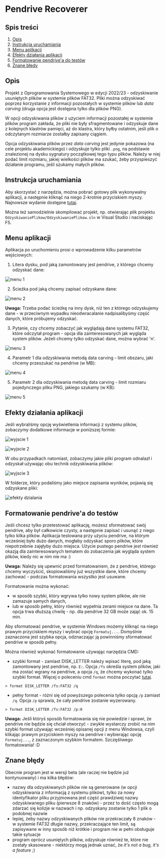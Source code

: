 # Pendrive Recoverer

## Spis treści

1. [Opis](#opis)
2. [Instrukcja uruchamiania](#instrukcja-uruchamiania)
3. [Menu aplikacji](#menu-aplikacji)
4. [Efekty działania aplikacji](#efekty-działania-aplikacji)
5. [Formatowanie pendrive'a do testów](#formatowanie-pendrive'a-do-testów)
6. [Znane błędy](#znane-błędy)

## Opis

Projekt z Oprogramowania Systemowego w edycji 2022/23 - odzyskiwanie usuniętych plików w systemie plików FAT32. Pliki można odzyskiwać poprzez  korzystanie z informacji pozostałych w systemie plików lub *data carving* (druga opcja jest dostępna tylko dla plików PNG).

W opcji odzyskiwania plików z użyciem informacji pozostałej w systemie plików program zakłada, że pliki nie były sfragmentowane i odzyskuje dane z kolejnych klastrów pamięci, aż do klastra, który byłby ostatnim, jeśli plik o odczytanym rozmiarze zostałby zapisany ciągiem.

Opcja odzyskiwania plików przez *data carving* jest jedynie pokazowa (na cele projektu akademickiego) i odzyskuje tylko pliki `.png`, na podstawie znalezionej na dysku sygnatury początkowej tego typu plików. Należy w niej podać limit rozmiaru, jakiej wielkości plików ma szukać, żeby przyspieszyć działanie programu, jeśli szukamy małych plików.


## Instrukcja uruchamiania

Aby skorzystać z narzędzia, można pobrać gotowy plik wykonywalny aplikacji, a następnie kliknąć na niego 2-krotnie przyciskiem myszy. Najnowsze wydanie dostępne [tutaj](./../../releases).

Można też samodzielnie skompilować projekt, np. otwierając plik projektu `OdzyskiwaniePlikow/OdzyskiwaniePlikow.sln` w Visual Studio i naciskając F5.

## Menu aplikacji

Aplikacja po uruchomieniu prosi o wprowadzenie kilku parametrów wejściowych:

1. Litera dysku, pod jaką zamontowany jest pendrive, z którego chcemy odzyskać dane:

![menu 1](./docs/menu1.png)

2. Ścieżka pod jaką chcemy zapisać odzyskane dane:

![menu 2](./docs/menu2.png)

**Uwaga:** Trzeba podać ścieżkę na inny dysk, niż ten z którego odzyskujemy dane - w przeciwnym wypadku nieodwracalanie nadpisalibyśmy część danych, które próbujemy odzyskać.

3. Pytanie, czy chcemy zobaczyć jak wyglądają dane systemu FAT32, które odczytał program - opcja dla zainteresowanych jak wygląda system plików. Jeżeli chcemy tylko odzyskać dane, można wybrać 'n'.

![menu 3](./docs/menu3.png)

4. Parametr 1 dla odzyskiwania metodą data carving - limit obszaru, jaki chcemy przeszukać na pendrive (w MB):

![menu 4](./docs/menu4.png)

5. Parametr 2 dla odzyskiwania metodą data carving - limit rozmiaru pojedynczego pliku PNG, jakiego szukamy (w KB):

![menu 5](./docs/menu5.png)

## Efekty działania aplikacji

Jeśli wybraliśmy opcję wyświetlenia informacji z systemu plików, zobaczymy dodatkowe informacje w poniższej formie:

![wyjscie 1](./docs/wyjscie1.png)

![wyjscie 2](./docs/wyjscie2.png)

W obu przypadkach natomiast, zobaczymy jakie pliki program odnalazł i odzyskał używając obu technik odzyskiwania plików:

![wyjscie 3](./docs/wyjscie3.png)

W folderze, który podaliśmy jako miejsce zapisania wyników, pojawią się odzyskane pliki:

![efekty dzialania](./docs/efekty-dzialania.png)


## Formatowanie pendrive'a do testów

Jeśli chcesz tylko przetestować aplikację, możesz sformatować swój pendrive, aby był całkowicie czysty, a następnie zapisać i usunąć z niego tylko kilka plików. Aplikacja testowana przy użyciu pendrive, na którym wcześniej było dużo danych, mogłaby odzyskać sporo plików, które niepotrzebnie zajęłyby dużo miejsca. Użycie pustego pendrive jest również okazją dla zainteresowanych tematem do zobaczenia jak wygląda system plików, kiedy nic w nim nie ma :)

**Uwaga:** Należy się upewnić przed formatowaniem, że z pendrive, którego chcemy wyczyścić, skopiowaliśmy już wszystkie dane, które chcemy zachować - podczas formatowania wszystko jest usuwane.

Formatowanie można wykonać:
- w sposób szybki, który wgrywa tylko nowy system plików, ale nie zamazuje samych danych,
- lub w sposób pełny, który również wypełnia zerami miejsce na dane. Ta opcja trwa dłuższą chwilę - np. dla pendrive 32 GB może zająć ok. 15 min.

Aby sformatować pendrive, w systemie Windows możemy kliknąć na niego prawym przyciskiem myszy i wybrać opcję `Formatuj...`. Domyślnie zaznaczona jest szybka opcja, odznaczając ją powinniśmy sformatować pendrive w sposób pełny. 

Można również wykonać formatowanie używając narzędzia CMD:
- szybki format - zamiast DISK_LETTER należy wpisać literę, pod jaką zamontowany jest pendrive, np. `E:`. Opcja `/fs` określa system plików, jaki ma zostać wgrany na pendrive, a opcja `/q`, że chcemy wykonać tylko szybki format. Więcej o poleceniu cmd `format` można poczytać [tutaj](https://learn.microsoft.com/en-us/windows-server/administration/windows-commands/format).

```
> format DISK_LETTER /fs:FAT32 /q
```
- pełny format - różni się od powyższego polecenia tylko opcją `/p` zamiast `/q`. Opcja `/p` sprawia, że cały pendrive zostanie wyzerowany.

```
> format DISK_LETTER /fs:FAT32 /p:0
```

**Uwaga:** Jeśli któryś sposób formatowania się nie powiedzie i sprawi, że pendrive nie będzie się chciał otworzyć - zwykle wystarczy zrobić na nim szybki format używając wcześniej opisanej opcji z menu Windowsa, czyli klikając prawym przyciskiem myszy na pendrive i wybierając opcję `Formatuj...`, z zaznaczonym szybkim formatem. Szczęśliwego formatowania! :D

## Znane błędy

Obecnie program jest w wersji beta (ale raczej nie będzie już kontynuowany) i ma kilka błędów:
- nazwy dla odzyskiwanych plików nie są generowane (w opcji odzyskiwania z informacją z systemu plików), tylko za nowy identyfikator pliku przyjmowana jest część prawdziwej nazwy odzyskiwanego pliku (pierwsze 8 znaków) - przez to dość często mogą zdarzać się kolizje w nazwach i np. odzyskany zostanie tylko 1 plik o podobnej nazwie
- lepiej, żeby nazwy odzyskiwanych plików nie przekraczały 8 znaków - w systemie FAT32 długie nazwy, przekraczające ten limit, są zapisywane w inny sposób niż krótkie i program nie w pełni obsługuje takie sytuacje
- program oprócz usuniętych plików, odzyskuje również te, które nie zostały skasowane - niektórzy mogą jednak uznać, że *it's not a bug, it's a feature* ;)